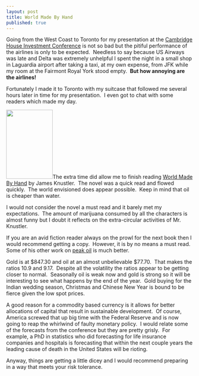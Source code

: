 ```yaml
---
layout: post
title: World Made By Hand
published: true
---
```

<p>Going from the West Coast to Toronto for my presentation at the <a href="http://cambridgehouse.ca/ch_tor2008.html" target="_blank">Cambridge House Investment Conference</a> is not so bad but the pitiful performance of the airlines is only to be expected.  Needless to say because US Airways was late and Delta was extremely unhelpful I spent the night in a small shop in Laguardia airport after taking a taxi, at my own expense, from JFK while my room at the Fairmont Royal York stood empty.  <strong>But how annoying are the airlines!</strong></p>
<p><span>Fortunately I made it to Toronto with my suitcase that followed me several hours later in time for my presentation.  I even got to chat with some readers which made my day.</span></p>
<p><span><a href="http://www.amazon.com/dp/0871139782?tag=run07-20&amp;camp=14573&amp;creative=327641&amp;linkCode=as1&amp;creativeASIN=0871139782&amp;adid=1J37TP0JR91F403RX565&amp;" target="_blank"><img class="alignleft" title="World Made By Hand" src="{{ site.baseurl }}/images/worldmadebyhand.png" alt="" width="125" height="186" /></a>The extra time did allow me to finish reading <a href="http://www.amazon.com/dp/0871139782?tag=run07-20&amp;camp=14573&amp;creative=327641&amp;linkCode=as1&amp;creativeASIN=0871139782&amp;adid=1J37TP0JR91F403RX565&amp;" target="_blank">World Made By Hand</a> by James Knustler.  The novel was a quick read and flowed quickly.  The world envisioned does appear possible.  Keep in mind that oil is cheaper than water.</span></p>
<p>I would not consider the novel a must read and it barely met my expectations.  The amount of marijuana consumed by all the characters is almost funny but I doubt it reflects on the extra-circular activities of Mr. Knustler.</p>
<p>If you are an avid fiction reader always on the prowl for the next book then I would recommend getting a copy.  However, it is by no means a must read.  Some of his other work on <a href="http://www.runtogold.com/2006/09/peak-oil-theory/">peak oil</a> is much better.</p>
<p>Gold is at $847.30 and oil at an almost unbelievable $77.70.  That makes the ratios 10.9 and 9.17.  Despite all the volatility the ratios appear to be getting closer to normal.  Seasonally oil is weak now and gold is strong so it will be interesting to see what happens by the end of the year.  Gold buying for the Indian wedding season, Christmas and Chinese New Year is bound to be fierce given the low spot prices.</p>
<p>A good reason for a commodity based currency is it allows for better allocations of capital that result in sustainable development.  Of course, America screwed that up big time with the Federal Reserve and is now going to reap the whirlwind of faulty monetary policy.  I would relate some of the forecasts from the conference but they are pretty grisly.  For example, a PhD in statistics who did forecasting for life insurance companies and hospitals is forecasting that within the next couple years the leading cause of death in the United States will be rioting.</p>
<p>Anyway, things are getting a little dicey and I would recommend preparing in a way that meets your risk tolerance.</p>

